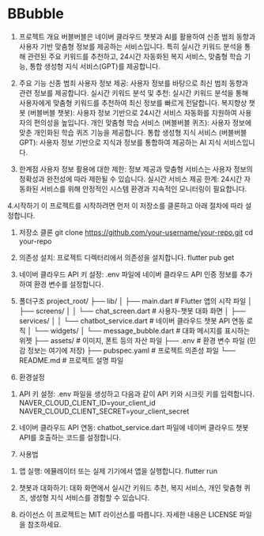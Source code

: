 # BBubble

  
1. 프로젝트 개요
버블버블은 네이버 클라우드 챗봇과 AI를 활용하여 신종 범죄 동향과 사용자 기반 맞춤형 정보를 제공하는 서비스입니다. 특히 실시간 키워드 분석을 통해 관련된 주요 키워드를 추천하고, 24시간 자동화된 복지 서비스, 맞춤형 학습 기능, 통합 생성형 지식 서비스(GPT)를 제공합니다.


2. 주요 기능
신종 범죄 사용자 정보 제공: 사용자 정보를 바탕으로 최신 범죄 동향과 관련 정보를 제공합니다.
실시간 키워드 분석 및 추천: 실시간 키워드 분석을 통해 사용자에게 맞춤형 키워드를 추천하여 최신 정보를 빠르게 전달합니다.
복지향상 챗봇 (버블버블 챗봇): 사용자 정보 기반으로 24시간 서비스 자동화를 지원하여 사용자의 편의성을 높입니다.
개인 맞춤형 학습 서비스 (버블버블 퀴즈): 사용자 정보에 맞춘 개인화된 학습 퀴즈 기능을 제공합니다.
통합 생성형 지식 서비스 (버블버블 GPT): 사용자 정보 기반으로 지식과 정보를 통합하여 제공하는 AI 지식 서비스입니다.


3. 한계점
사용자 정보 활용에 대한 제한: 정보 제공과 맞춤형 서비스는 사용자 정보의 정확성과 완전성에 따라 제한될 수 있습니다.
실시간 서비스 제공 한계: 24시간 자동화된 서비스를 위해 안정적인 시스템 환경과 지속적인 모니터링이 필요합니다.


4.시작하기
이 프로젝트를 시작하려면 먼저 이 저장소를 클론하고 아래 절차에 따라 설정합니다.

1) 저장소 클론
git clone https://github.com/your-username/your-repo.git
cd your-repo

2) 의존성 설치: 프로젝트 디렉터리에서 의존성을 설치합니다.
flutter pub get

3) 네이버 클라우드 API 키 설정:
.env 파일에 네이버 클라우드 API 인증 정보를 추가하여 환경 변수를 설정합니다.

5. 폴더구조 
project_root/
├── lib/
│   ├── main.dart                 # Flutter 앱의 시작 파일
│   ├── screens/
│   │   └── chat_screen.dart       # 사용자-챗봇 대화 화면
│   ├── services/
│   │   └── chatbot_service.dart   # 네이버 클라우드 챗봇 API 연동 로직
│   └── widgets/
│       └── message_bubble.dart    # 대화 메시지를 표시하는 위젯
├── assets/                        # 이미지, 폰트 등의 자산 파일
├── .env                           # 환경 변수 파일 (민감 정보는 여기에 저장)
├── pubspec.yaml                   # 프로젝트 의존성 파일
└── README.md                      # 프로젝트 설명 파일


6. 환경설정
1) API 키 설정:
.env 파일을 생성하고 다음과 같이 API 키와 시크릿 키를 입력합니다.
NAVER_CLOUD_CLIENT_ID=your_client_id
NAVER_CLOUD_CLIENT_SECRET=your_client_secret

2) 네이버 클라우드 API 연동:
chatbot_service.dart 파일에 네이버 클라우드 챗봇 API를 호출하는 코드를 설정합니다.

7. 사용법
1) 앱 실행: 에뮬레이터 또는 실제 기기에서 앱을 실행합니다.
flutter run

2) 챗봇과 대화하기: 대화 화면에서 실시간 키워드 추천, 복지 서비스, 개인 맞춤형 퀴즈, 생성형 지식 서비스를 경험할 수 있습니다.

8. 라이선스
이 프로젝트는 MIT 라이선스를 따릅니다. 자세한 내용은 LICENSE 파일을 참조하세요.